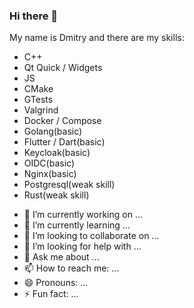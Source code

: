 ### Hi there 👋

My name is Dmitry and there are my skills:
* C++
* Qt Quick / Widgets
* JS
* CMake
* GTests
* Valgrind
* Docker / Compose
* Golang(basic)
* Flutter / Dart(basic)
* Keycloak(basic)
* OIDC(basic)
* Nginx(basic)
* Postgresql(weak skill)
* Rust(weak skill)

- 🔭 I’m currently working on ...
- 🌱 I’m currently learning ...
- 👯 I’m looking to collaborate on ...
- 🤔 I’m looking for help with ...
- 💬 Ask me about ...
- 📫 How to reach me: ...
- 😄 Pronouns: ...
- ⚡ Fun fact: ...

